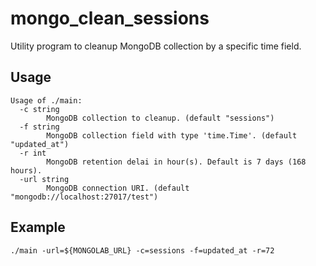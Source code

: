# mongo_clean_sessions
Utility program to cleanup MongoDB collection by a specific time field. 

## Usage

    Usage of ./main:
      -c string
            MongoDB collection to cleanup. (default "sessions")
      -f string
            MongoDB collection field with type 'time.Time'. (default "updated_at")
      -r int
            MongoDB retention delai in hour(s). Default is 7 days (168 hours).
      -url string
            MongoDB connection URI. (default "mongodb://localhost:27017/test")

## Example

    ./main -url=${MONGOLAB_URL} -c=sessions -f=updated_at -r=72
